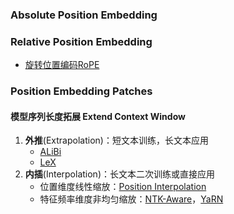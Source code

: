 ### Absolute Position Embedding

### Relative Position Embedding
- [旋转位置编码RoPE](RelativePE/rope.md)

### Position Embedding Patches

#### 模型序列长度拓展 Extend Context Window
1. **外推**(Extrapolation)：短文本训练，长文本应用
    - [ALiBi](PE_patch/alibi.md)
    - [LeX](PE_patch/lex.md)
2. **内插**(Interpolation)：长文本二次训练或直接应用
    - 位置维度线性缩放：[Position Interpolation](PE_patch/pi.md)
    - 特征频率维度非均匀缩放：[NTK-Aware](PE_patch/ntk-aware.md)，[YaRN](PE_patch/yarn.md)